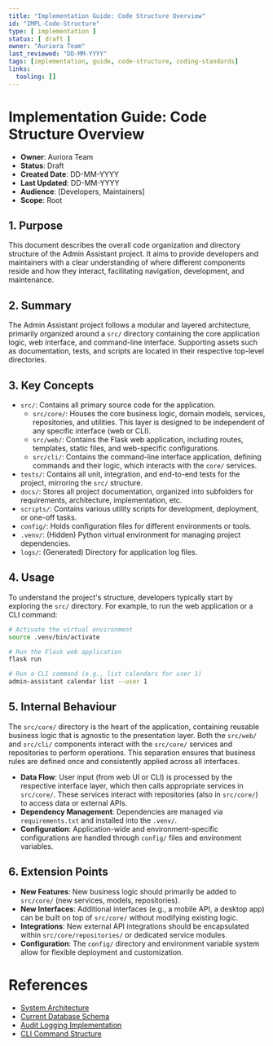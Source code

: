 ```yaml
---
title: "Implementation Guide: Code Structure Overview"
id: "IMPL-Code-Structure"
type: [ implementation ]
status: [ draft ]
owner: "Auriora Team"
last_reviewed: "DD-MM-YYYY"
tags: [implementation, guide, code-structure, coding-standards]
links:
  tooling: []
---
```


# Implementation Guide: Code Structure Overview

- **Owner**: Auriora Team
- **Status**: Draft
- **Created Date**: DD-MM-YYYY
- **Last Updated**: DD-MM-YYYY
- **Audience**: [Developers, Maintainers]
- **Scope**: Root

## 1. Purpose

This document describes the overall code organization and directory structure of the Admin Assistant project. It aims to provide developers and maintainers with a clear understanding of where different components reside and how they interact, facilitating navigation, development, and maintenance.

## 2. Summary

The Admin Assistant project follows a modular and layered architecture, primarily organized around a `src/` directory containing the core application logic, web interface, and command-line interface. Supporting assets such as documentation, tests, and scripts are located in their respective top-level directories.

## 3. Key Concepts

- `src/`: Contains all primary source code for the application.
  - `src/core/`: Houses the core business logic, domain models, services, repositories, and utilities. This layer is designed to be independent of any specific interface (web or CLI).
  - `src/web/`: Contains the Flask web application, including routes, templates, static files, and web-specific configurations.
  - `src/cli/`: Contains the command-line interface application, defining commands and their logic, which interacts with the `core/` services.
- `tests/`: Contains all unit, integration, and end-to-end tests for the project, mirroring the `src/` structure.
- `docs/`: Stores all project documentation, organized into subfolders for requirements, architecture, implementation, etc.
- `scripts/`: Contains various utility scripts for development, deployment, or one-off tasks.
- `config/`: Holds configuration files for different environments or tools.
- `.venv/`: (Hidden) Python virtual environment for managing project dependencies.
- `logs/`: (Generated) Directory for application log files.

## 4. Usage

To understand the project's structure, developers typically start by exploring the `src/` directory. For example, to run the web application or a CLI command:

```bash
# Activate the virtual environment
source .venv/bin/activate

# Run the Flask web application
flask run

# Run a CLI command (e.g., list calendars for user 1)
admin-assistant calendar list --user 1
```

## 5. Internal Behaviour

The `src/core/` directory is the heart of the application, containing reusable business logic that is agnostic to the presentation layer. Both the `src/web/` and `src/cli/` components interact with the `src/core/` services and repositories to perform operations. This separation ensures that business rules are defined once and consistently applied across all interfaces.

- **Data Flow**: User input (from web UI or CLI) is processed by the respective interface layer, which then calls appropriate services in `src/core/`. These services interact with repositories (also in `src/core/`) to access data or external APIs.
- **Dependency Management**: Dependencies are managed via `requirements.txt` and installed into the `.venv/`.
- **Configuration**: Application-wide and environment-specific configurations are handled through `config/` files and environment variables.

## 6. Extension Points

- **New Features**: New business logic should primarily be added to `src/core/` (new services, models, repositories).
- **New Interfaces**: Additional interfaces (e.g., a mobile API, a desktop app) can be built on top of `src/core/` without modifying existing logic.
- **Integrations**: New external API integrations should be encapsulated within `src/core/repositories/` or dedicated service modules.
- **Configuration**: The `config/` directory and environment variable system allow for flexible deployment and customization.

# References

- [System Architecture](../2-architecture/ARCH-001-System-Architecture.md)
- [Current Database Schema](../2-architecture/DATA-002-Current-Schema.md)
- [Audit Logging Implementation](./IMPL-Audit-Logging.md)
- [CLI Command Structure](../2-architecture/HLD-CLI-001-Command-Structure.md)